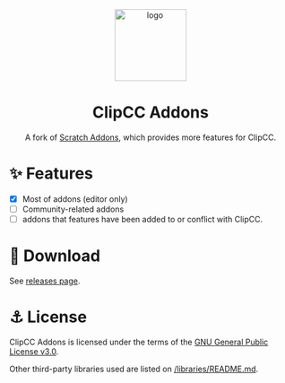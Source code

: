 <div align="center">

<img alt="logo" width="128px" src="./images/icon.svg">

# ClipCC Addons
A fork of [Scratch Addons](https://scratchaddons.com/), which provides more features for ClipCC.
</div>

# ✨ Features
- [x] Most of addons (editor only)
- [ ] Community-related addons
- [ ] addons that features have been added to or conflict with ClipCC.

# 🍙 Download
See [releases page](https://github.com/Clipteam/addons/releases).

# ⚓ License
ClipCC Addons is licensed under the terms of the [GNU General Public License v3.0](./LICENSE).

Other third-party libraries used are listed on [/libraries/README.md](./libraries#readme).
